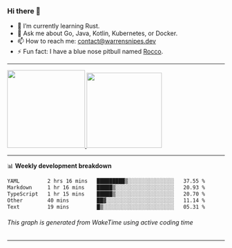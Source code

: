 ### Hi there 👋

- 🌱 I’m currently learning Rust.
- 💬 Ask me about Go, Java, Kotlin, Kubernetes, or Docker.
- 📫 How to reach me: contact@warrensnipes.dev
- ⚡ Fun fact: I have a blue nose pitbull named [Rocco](https://i.imgur.com/iLsSCKu.jpg).

-------


<a href="https://github.com/LockedThread/LockedThread">
  <img height="180em" src="https://github-readme-stats.vercel.app/api?username=LockedThread&theme=transparent&bg_color=00000000&show_icons=true&count_private=true" />
  <img height="174em" src="https://github-readme-stats.vercel.app/api/top-langs?username=LockedThread&theme=transparent&layout=compact&hide_progress=true&bg_color=00000000" />
  </a>

-------

📊 **Weekly development breakdown**
<!--START_SECTION:waka-->

```txt
YAML         2 hrs 16 mins   █████████▒░░░░░░░░░░░░░░░   37.55 %
Markdown     1 hr 16 mins    █████▒░░░░░░░░░░░░░░░░░░░   20.93 %
TypeScript   1 hr 15 mins    █████▒░░░░░░░░░░░░░░░░░░░   20.70 %
Other        40 mins         ██▓░░░░░░░░░░░░░░░░░░░░░░   11.14 %
Text         19 mins         █▒░░░░░░░░░░░░░░░░░░░░░░░   05.31 %
```

<!--END_SECTION:waka-->
###### *This graph is generated from WakeTime using active coding time*
-------
